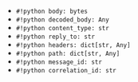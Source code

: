 * `#!python body: bytes`
* `#!python decoded_body: Any`
* `#!python content_type: str`
* `#!python reply_to: str`
* `#!python headers: dict[str, Any]`
* `#!python path: dict[str, Any]`
* `#!python message_id: str`
* `#!python correlation_id: str`